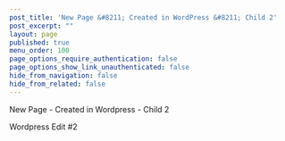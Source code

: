 ```yaml
---
post_title: 'New Page &#8211; Created in WordPress &#8211; Child 2'
post_excerpt: ""
layout: page
published: true
menu_order: 100
page_options_require_authentication: false
page_options_show_link_unauthenticated: false
hide_from_navigation: false
hide_from_related: false
---
```

New Page - Created in Wordpress - Child 2

Wordpress Edit #2